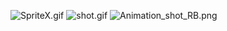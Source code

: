 ![SpriteX.gif](C:\Users\laneg\OneDrive\Escritorio\GitHub\SpriteX.gif)
![shot.gif](C:\Users\laneg\OneDrive\Escritorio\GitHub\shot.gif) 
![Animation_shot_RB.png](C:\Users\laneg\OneDrive\Escritorio\GitHub\Animation_shot_RB.png)
